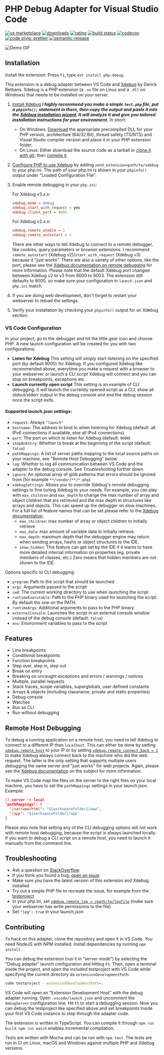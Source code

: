 # PHP Debug Adapter for Visual Studio Code

[![vs marketplace](https://img.shields.io/vscode-marketplace/v/felixfbecker.php-debug.svg?label=vs%20marketplace)](https://marketplace.visualstudio.com/items?itemName=felixfbecker.php-debug) [![downloads](https://img.shields.io/vscode-marketplace/d/felixfbecker.php-debug.svg)](https://marketplace.visualstudio.com/items?itemName=felixfbecker.php-debug) [![rating](https://img.shields.io/vscode-marketplace/r/felixfbecker.php-debug.svg)](https://marketplace.visualstudio.com/items?itemName=felixfbecker.php-debug) [![build status](https://img.shields.io/github/workflow/status/xdebug/vscode-php-debug/build/main?logo=github)](https://github.com/xdebug/vscode-php-debug/actions?query=branch%3Amain) [![codecov](https://codecov.io/gh/xdebug/vscode-php-debug/branch/main/graph/badge.svg)](https://codecov.io/gh/xdebug/vscode-php-debug) [![code style: prettier](https://img.shields.io/badge/code_style-prettier-ff69b4.svg)](https://github.com/prettier/prettier) [![semantic-release](https://img.shields.io/badge/%20%20%F0%9F%93%A6%F0%9F%9A%80-semantic--release-e10079.svg)](https://github.com/semantic-release/semantic-release)

![Demo GIF](images/demo.gif)

## Installation

Install the extension: Press `F1`, type `ext install php-debug`.

This extension is a debug adapter between VS Code and [Xdebug](https://xdebug.org/) by Derick Rethans. Xdebug is a PHP extension (a `.so` file on Linux and a `.dll` on Windows) that needs to be installed on your server.

1. [Install Xdebug](https://xdebug.org/docs/install)
   **_I highly recommend you make a simple `test.php` file, put a `phpinfo();` statement in there, then copy the output and paste it into the [Xdebug installation wizard](https://xdebug.org/wizard.php). It will analyze it and give you tailored installation instructions for your environment._** In short:

   - On Windows: [Download](https://xdebug.org/download.php) the appropriate precompiled DLL for your PHP version, architecture (64/32 Bit), thread safety (TS/NTS) and Visual Studio compiler version and place it in your PHP extension folder.
   - On Linux: Either download the source code as a tarball or [clone it with git](https://xdebug.org/docs/install#source), then [compile it](https://xdebug.org/docs/install#compile).

2. [Configure PHP to use Xdebug](https://xdebug.org/docs/install#configure-php) by adding `zend_extension=path/to/xdebug` to your php.ini. The path of your php.ini is shown in your `phpinfo()` output under "Loaded Configuration File".

3. Enable remote debugging in your `php.ini`:

   For Xdebug v3.x.x:

   ```ini
   xdebug.mode = debug
   xdebug.start_with_request = yes
   xdebug.client_port = 9000
   ```

   For Xdebug v2.x.x:

   ```ini
   xdebug.remote_enable = 1
   xdebug.remote_autostart = 1
   ```

   There are other ways to tell Xdebug to connect to a remote debugger, like cookies, query parameters or browser extensions. I recommend `remote_autostart` (Xdebug v2)/`start_with_request` (Xdebug v3) because it "just works". There are also a variety of other options, like the port, please see the [Xdebug documentation on remote debugging](https://xdebug.org/docs/remote#starting) for more information. Please note that the default Xdebug port changed between Xdebug v2 to v3 from 9000 to 9003. The extension still defaults to 9000, so make sure your configuration in `launch.json` and `php.ini` match.

4. If you are doing web development, don't forget to restart your webserver to reload the settings.

5. Verify your installation by checking your `phpinfo()` output for an Xdebug section.

### VS Code Configuration

In your project, go to the debugger and hit the little gear icon and choose _PHP_. A new launch configuration will be created for you with two configurations:

- **Listen for Xdebug**
  This setting will simply start listening on the specified port (by default 9000) for Xdebug. If you configured Xdebug like recommended above, everytime you make a request with a browser to your webserver or launch a CLI script Xdebug will connect and you can stop on breakpoints, exceptions etc.
- **Launch currently open script**
  This setting is an example of CLI debugging. It will launch the currently opened script as a CLI, show all stdout/stderr output in the debug console and end the debug session once the script exits.

#### Supported launch.json settings:

- `request`: Always `"launch"`
- `hostname`: The address to bind to when listening for Xdebug (default: all IPv6 connections if available, else all IPv4 connections)
- `port`: The port on which to listen for Xdebug (default: `9000`)
- `stopOnEntry`: Whether to break at the beginning of the script (default: `false`)
- `pathMappings`: A list of server paths mapping to the local source paths on your machine, see "Remote Host Debugging" below
- `log`: Whether to log all communication between VS Code and the adapter to the debug console. See _Troubleshooting_ further down.
- `ignore`: An optional array of glob patterns that errors should be ignored from (for example `**/vendor/**/*.php`)
- `xdebugSettings`: Allows you to override Xdebug's remote debugging settings to fine tuning Xdebug to your needs. For example, you can play with `max_children` and `max_depth` to change the max number of array and object children that are retrieved and the max depth in structures like arrays and objects. This can speed up the debugger on slow machines.
  For a full list of feature names that can be set please refer to the [Xdebug documentation](https://xdebug.org/docs-dbgp.php#feature-names).
  - `max_children`: max number of array or object children to initially retrieve
  - `max_data`: max amount of variable data to initially retrieve.
  - `max_depth`: maximum depth that the debugger engine may return when sending arrays, hashs or object structures to the IDE.
  - `show_hidden`: This feature can get set by the IDE if it wants to have more detailed internal information on properties (eg. private members of classes, etc.) Zero means that hidden members are not shown to the IDE.

Options specific to CLI debugging:

- `program`: Path to the script that should be launched
- `args`: Arguments passed to the script
- `cwd`: The current working directory to use when launching the script
- `runtimeExecutable`: Path to the PHP binary used for launching the script. By default the one on the PATH.
- `runtimeArgs`: Additional arguments to pass to the PHP binary
- `externalConsole`: Launches the script in an external console window instead of the debug console (default: `false`)
- `env`: Environment variables to pass to the script

## Features

- Line breakpoints
- Conditional breakpoints
- Function breakpoints
- Step over, step in, step out
- Break on entry
- Breaking on uncaught exceptions and errors / warnings / notices
- Multiple, parallel requests
- Stack traces, scope variables, superglobals, user defined constants
- Arrays & objects (including classname, private and static properties)
- Debug console
- Watches
- Run as CLI
- Run without debugging

## Remote Host Debugging

To debug a running application on a remote host, you need to tell Xdebug to connect to a different IP than `localhost`. This can either be done by setting [`xdebug.remote_host`](https://xdebug.org/docs/remote#remote_host) to your IP or by setting [`xdebug.remote_connect_back = 1`](https://xdebug.org/docs/remote#remote_connect_back) to make Xdebug always connect back to the machine who did the web request. The latter is the only setting that supports multiple users debugging the same server and "just works" for web projects. Again, please see the [Xdebug documentation](https://xdebug.org/docs/remote#communcation) on the subject for more information.

To make VS Code map the files on the server to the right files on your local machine, you have to set the `pathMappings` settings in your launch.json. Example:

```json
// server -> local
"pathMappings": {
  "/var/www/html": "${workspaceFolder}/www",
  "/app": "${workspaceFolder}/app"
}
```

Please also note that setting any of the CLI debugging options will not work with remote host debugging, because the script is always launched locally. If you want to debug a CLI script on a remote host, you need to launch it manually from the command line.

## Troubleshooting

- Ask a question on [StackOverflow](https://stackoverflow.com/)
- If you think you found a bug, [open an issue](https://github.com/xdebug/vscode-php-debug/issues)
- Make sure you have the latest version of this extension and Xdebug installed
- Try out a simple PHP file to recreate the issue, for example from the [testproject](https://github.com/xdebug/vscode-php-debug/tree/main/testproject)
- In your php.ini, set [`xdebug.remote_log = /path/to/logfile`](https://xdebug.org/docs/remote#remote_log)
  (make sure your webserver has write permissions to the file)
- Set `"log": true` in your launch.json

## Contributing

To hack on this adapter, clone the repository and open it in VS Code. You need NodeJS with NPM installed. Install dependencies by running `npm install`.

You can debug the extension (run it in "server mode") by selecting the "Debug adapter" launch configuration and hitting `F5`. Then, open a terminal inside the project, and open the included testproject with VS Code while specifying the current directory as `extensionDevelopmentPath`:

```sh
code testproject --extensionDevelopmentPath=.
```

VS Code will open an "Extension Development Host" with the debug adapter running. Open `.vscode/launch.json` and uncomment the `debugServer` configuration line. Hit `F5` to start a debugging session. Now you can debug the testproject like specified above and set breakpoints inside your first VS Code instance to step through the adapter code.

The extension is written in TypeScript. You can compile it through `npm run build`. `npm run watch` enables incremental compilation.

Tests are written with Mocha and can be run with `npm test`. The tests are run in CI on Linux, macOS and Windows against multiple PHP and Xdebug versions.
